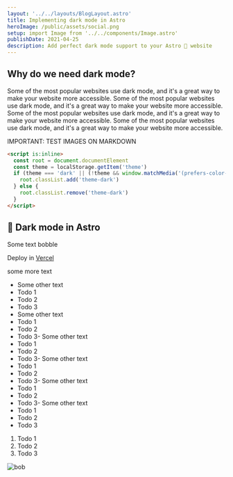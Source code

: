 ```yaml
---
layout: '../../layouts/BlogLayout.astro'
title: Implementing dark mode in Astro
heroImage: /public/assets/social.png
setup: import Image from '../../components/Image.astro'
publishDate: 2021-04-25
description: Add perfect dark mode support to your Astro 🚀 website
---
```


## Why do we need dark mode?

Some of the most popular websites use dark mode, and it's a great way to make your website more accessible. Some of the most popular websites use dark mode, and it's a great way to make your website more accessible. Some of the most popular websites use dark mode, and it's a great way to make your website more accessible. Some of the most popular websites use dark mode, and it's a great way to make your website more accessible.

IMPORTANT: TEST IMAGES ON MARKDOWN

```html
<script is:inline>
  const root = document.documentElement
  const theme = localStorage.getItem('theme')
  if (theme === 'dark' || (!theme && window.matchMedia('(prefers-color-scheme: dark)').matches)) {
    root.classList.add('theme-dark')
  } else {
    root.classList.remove('theme-dark')
  }
</script>
```

## 📝 Dark mode in Astro

Some text bobble

Deploy in [Vercel](https://vercel.com/astro-web)

some more text

- Some other text
- Todo 1
- Todo 2
- Todo 3
- Some other text
- Todo 1
- Todo 2
- Todo 3- Some other text
- Todo 1
- Todo 2
- Todo 3- Some other text
- Todo 1
- Todo 2
- Todo 3- Some other text
- Todo 1
- Todo 2
- Todo 3- Some other text
- Todo 1
- Todo 2
- Todo 3

1. Todo 1
2. Todo 2
3. Todo 3

<Image
  src={frontmatter.heroImage}
  alt="bob"
/>
